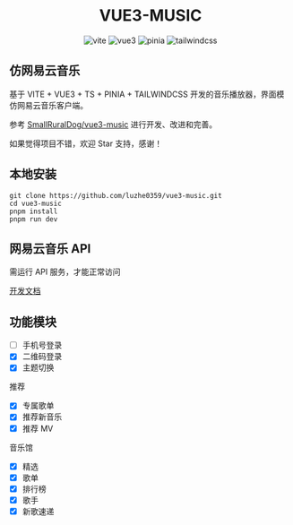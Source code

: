 <div align="center">
  <h1>VUE3-MUSIC</h1>
</div>
<p align="center">
    <img src="https://img.shields.io/badge/vite-3.0.7-blue" alt="vite">
    <img src="https://img.shields.io/badge/vue-3.2.37-blue" alt="vue3">
    <img src="https://img.shields.io/badge/pinia-2.0.21-blue" alt="pinia">
    <img src="https://img.shields.io/badge/tailwindcss-3.1.8-blue" alt="tailwindcss">
</p>

## 仿网易云音乐

基于 VITE + VUE3 + TS + PINIA + TAILWINDCSS 开发的音乐播放器，界面模仿网易云音乐客户端。

参考 [SmallRuralDog/vue3-music](https://github.com/SmallRuralDog/vue3-music) 进行开发、改进和完善。

如果觉得项目不错，欢迎 Star 支持，感谢！

## 本地安装

```
git clone https://github.com/luzhe0359/vue3-music.git
cd vue3-music
pnpm install
pnpm run dev
```

## 网易云音乐 API

需运行 API 服务，才能正常访问

[开发文档](https://binaryify.github.io/NeteaseCloudMusicApi)

## 功能模块

- [ ] 手机号登录
- [x] 二维码登录
- [x] 主题切换

推荐

- [x] 专属歌单
- [x] 推荐新音乐
- [x] 推荐 MV

音乐馆

- [x] 精选
- [x] 歌单
- [x] 排行榜
- [x] 歌手
- [x] 新歌速递
